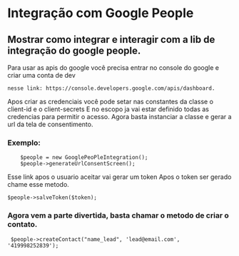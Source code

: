 # Integração com Google People



## Mostrar como integrar e interagir com a lib de integração do google people.

Para usar as apis do google você precisa entrar no console do google e criar uma conta de dev  <br>
```
nesse link: https://console.developers.google.com/apis/dashboard. 
```
 Apos criar as credenciais você pode setar nas constantes da classe o client-id e o client-secrets
 E no escopo ja vai estar definido todas as credencias para permitir o acesso. 
Agora basta instanciar a classe e gerar a url da tela de consentimento.
<br>

### Exemplo: 

```
    $people = new GooglePeoPleIntegration();
    $people->generateUrlConsentScreen(); 
```

Esse link apos o usuario aceitar vai gerar um token
Apos o token ser gerado chame esse metodo. 
```
$people->salveToken($token);
```
### Agora vem a parte divertida, basta chamar o metodo de criar o contato.
```
 $people->createContact("name_lead", 'lead@email.com', '419998252839');
```
